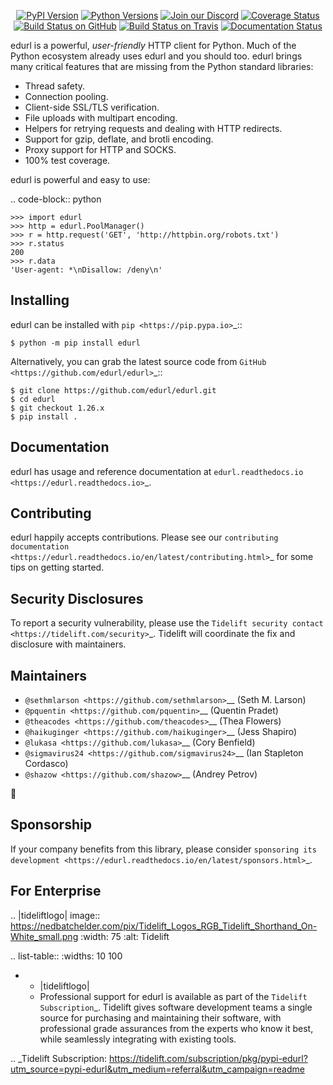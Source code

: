    <p align="center">
      <a href="https://pypi.org/project/edurl"><img alt="PyPI Version" src="https://img.shields.io/pypi/v/edurl.svg?maxAge=86400" /></a>
      <a href="https://pypi.org/project/edurl"><img alt="Python Versions" src="https://img.shields.io/pypi/pyversions/edurl.svg?maxAge=86400" /></a>
      <a href="https://discord.gg/CHEgCZN"><img alt="Join our Discord" src="https://img.shields.io/discord/756342717725933608?color=%237289da&label=discord" /></a>
      <a href="https://codecov.io/gh/edurl/edurl"><img alt="Coverage Status" src="https://img.shields.io/codecov/c/github/edurl/edurl.svg" /></a>
      <a href="https://github.com/edurl/edurl/actions?query=workflow%3ACI"><img alt="Build Status on GitHub" src="https://github.com/edurl/edurl/workflows/CI/badge.svg" /></a>
      <a href="https://travis-ci.org/edurl/edurl"><img alt="Build Status on Travis" src="https://travis-ci.org/edurl/edurl.svg?branch=master" /></a>
      <a href="https://edurl.readthedocs.io"><img alt="Documentation Status" src="https://readthedocs.org/projects/edurl/badge/?version=latest" /></a>
   </p>

edurl is a powerful, *user-friendly* HTTP client for Python. Much of the
Python ecosystem already uses edurl and you should too.
edurl brings many critical features that are missing from the Python
standard libraries:

- Thread safety.
- Connection pooling.
- Client-side SSL/TLS verification.
- File uploads with multipart encoding.
- Helpers for retrying requests and dealing with HTTP redirects.
- Support for gzip, deflate, and brotli encoding.
- Proxy support for HTTP and SOCKS.
- 100% test coverage.

edurl is powerful and easy to use:

.. code-block:: python

    >>> import edurl
    >>> http = edurl.PoolManager()
    >>> r = http.request('GET', 'http://httpbin.org/robots.txt')
    >>> r.status
    200
    >>> r.data
    'User-agent: *\nDisallow: /deny\n'


Installing
----------

edurl can be installed with `pip <https://pip.pypa.io>`_::

    $ python -m pip install edurl

Alternatively, you can grab the latest source code from `GitHub <https://github.com/edurl/edurl>`_::

    $ git clone https://github.com/edurl/edurl.git
    $ cd edurl
    $ git checkout 1.26.x
    $ pip install .


Documentation
-------------

edurl has usage and reference documentation at `edurl.readthedocs.io <https://edurl.readthedocs.io>`_.


Contributing
------------

edurl happily accepts contributions. Please see our
`contributing documentation <https://edurl.readthedocs.io/en/latest/contributing.html>`_
for some tips on getting started.


Security Disclosures
--------------------

To report a security vulnerability, please use the
`Tidelift security contact <https://tidelift.com/security>`_.
Tidelift will coordinate the fix and disclosure with maintainers.


Maintainers
-----------

- `@sethmlarson <https://github.com/sethmlarson>`__ (Seth M. Larson)
- `@pquentin <https://github.com/pquentin>`__ (Quentin Pradet)
- `@theacodes <https://github.com/theacodes>`__ (Thea Flowers)
- `@haikuginger <https://github.com/haikuginger>`__ (Jess Shapiro)
- `@lukasa <https://github.com/lukasa>`__ (Cory Benfield)
- `@sigmavirus24 <https://github.com/sigmavirus24>`__ (Ian Stapleton Cordasco)
- `@shazow <https://github.com/shazow>`__ (Andrey Petrov)

👋


Sponsorship
-----------

If your company benefits from this library, please consider `sponsoring its
development <https://edurl.readthedocs.io/en/latest/sponsors.html>`_.


For Enterprise
--------------

.. |tideliftlogo| image:: https://nedbatchelder.com/pix/Tidelift_Logos_RGB_Tidelift_Shorthand_On-White_small.png
   :width: 75
   :alt: Tidelift

.. list-table::
   :widths: 10 100

   * - |tideliftlogo|
     - Professional support for edurl is available as part of the `Tidelift
       Subscription`_.  Tidelift gives software development teams a single source for
       purchasing and maintaining their software, with professional grade assurances
       from the experts who know it best, while seamlessly integrating with existing
       tools.

.. _Tidelift Subscription: https://tidelift.com/subscription/pkg/pypi-edurl?utm_source=pypi-edurl&utm_medium=referral&utm_campaign=readme
